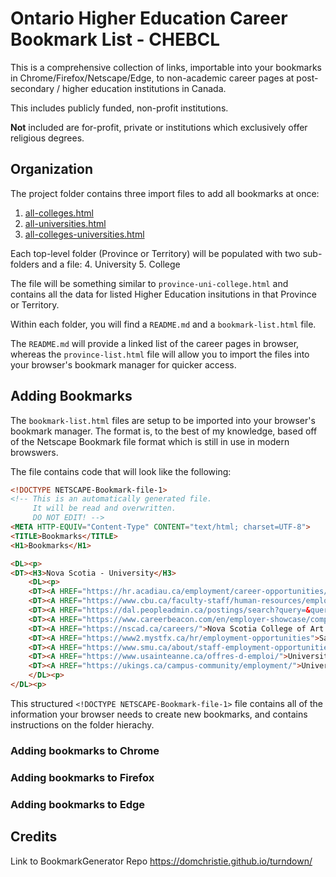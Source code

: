Ontario Higher Education Career Bookmark List - CHEBCL
======

This is a comprehensive collection of links, importable into your bookmarks in Chrome/Firefox/Netscape/Edge, to non-academic career pages at post-secondary / higher education institutions in Canada.

This includes publicly funded, non-profit institutions.

**Not** included are for-profit, private or institutions which exclusively offer religious degrees.


## Organization

The project folder contains three import files to add all bookmarks at once:
 1. [all-colleges.html](/all-colleges.html)
 2. [all-universities.html](/all-universities.html)
 3. [all-colleges-universities.html](/all-colleges-universities.html)

Each top-level folder (Province or Territory) will be populated with two sub-folders and a file:
4. University
5. College

The file will be something similar to `province-uni-college.html` and contains all the data for listed Higher Education insitutions in that Province or Territory.

Within each folder, you will find a `README.md` and a `bookmark-list.html` file.

The `README.md` will provide a linked list of the career pages in browser, whereas the `province-list.html` file will allow you to import the files into your browser's bookmark manager for quicker access.


## Adding Bookmarks

The `bookmark-list.html` files are setup to be imported into your browser's bookmark manager. The format is, to the best of my knowledge, based off of the Netscape Bookmark file format which is still in use in modern browswers.

The file contains code that will look like the following:
```html
<!DOCTYPE NETSCAPE-Bookmark-file-1>
<!-- This is an automatically generated file.
     It will be read and overwritten.
     DO NOT EDIT! -->
<META HTTP-EQUIV="Content-Type" CONTENT="text/html; charset=UTF-8">
<TITLE>Bookmarks</TITLE>
<H1>Bookmarks</H1>

<DL><p>
<DT><H3>Nova Scotia - University</H3>
    <DL><p>
    <DT><A HREF="https://hr.acadiau.ca/employment/career-opportunities/administrativesupport.html">Acadia University</A>
    <DT><A HREF="https://www.cbu.ca/faculty-staff/human-resources/employment-opportunities/">Cape Breton University</A>
    <DT><A HREF="https://dal.peopleadmin.ca/postings/search?query=&query_v0_posted_at_date=&query_position_type_id%5B%5D=1&query_position_type_id%5B%5D=6&query_position_type_id%5B%5D=7&435=&commit=Search">Dalhousie University</A>
    <DT><A HREF="https://www.careerbeacon.com/en/employer-showcase/company-tnsbv8">Mount Saint Vincent University</A>
    <DT><A HREF="https://nscad.ca/careers/">Nova Scotia College of Art and Design University</A>
    <DT><A HREF="https://www2.mystfx.ca/hr/employment-opportunities">Saint Francis Xavier University</A>
    <DT><A HREF="https://www.smu.ca/about/staff-employment-opportunities.html">Saint Mary's University</A>
    <DT><A HREF="https://www.usainteanne.ca/offres-d-emploi/">Université Sainte-Anne</A>
    <DT><A HREF="https://ukings.ca/campus-community/employment/">University of King's College</A>
    </DL><p>
</DL><p>
```
This structured `<!DOCTYPE NETSCAPE-Bookmark-file-1>` file contains all of the information your browser needs to create new bookmarks, and contains instructions on the folder hierachy.

### Adding bookmarks to Chrome

### Adding bookmarks to Firefox

### Adding bookmarks to Edge







## Credits
Link to BookmarkGenerator Repo
https://domchristie.github.io/turndown/

